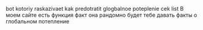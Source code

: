 bot kotoriy raskazivaet kak predotratit glogbalnoe poteplenie
cek list
В моем сайте есть функция факт она рандомно будет тебе давать факты о глобальном потепление
